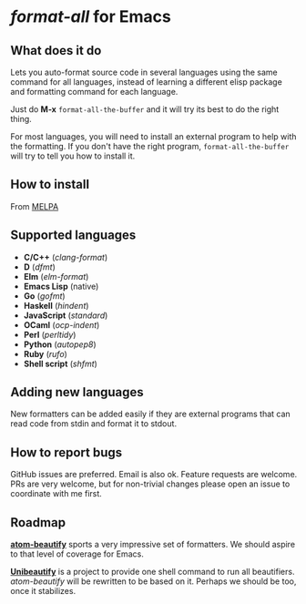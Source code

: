 *format-all* for Emacs
======================

What does it do
---------------

Lets you auto-format source code in several languages using the same
command for all languages, instead of learning a different elisp
package and formatting command for each language.

Just do **M-x** `format-all-the-buffer` and it will try its best to do
the right thing.

For most languages, you will need to install an external program to
help with the formatting.  If you don't have the right program,
`format-all-the-buffer` will try to tell you how to install it.

How to install
--------------

From [MELPA](https://melpa.org/#/?q=format-all)

Supported languages
-------------------

* **C/C++** (*clang-format*)
* **D** (*dfmt*)
* **Elm** (*elm-format*)
* **Emacs Lisp** (native)
* **Go** (*gofmt*)
* **Haskell** (*hindent*)
* **JavaScript** (*standard*)
* **OCaml** (*ocp-indent*)
* **Perl** (*perltidy*)
* **Python** (*autopep8*)
* **Ruby** (*rufo*)
* **Shell script** (*shfmt*)

Adding new languages
--------------------

New formatters can be added easily if they are external programs that
can read code from stdin and format it to stdout.

How to report bugs
------------------

GitHub issues are preferred. Email is also ok. Feature requests are
welcome. PRs are very welcome, but for non-trivial changes please open
an issue to coordinate with me first.

Roadmap
-------

**[atom-beautify](https://atom.io/packages/atom-beautify#beautifiers)**
sports a very impressive set of formatters. We should aspire to that
level of coverage for Emacs.

**[Unibeautify](https://github.com/Unibeautify/unibeautify)** is a
project to provide one shell command to run all beautifiers.
*atom-beautify* will be rewritten to be based on it. Perhaps we should
be too, once it stabilizes.
